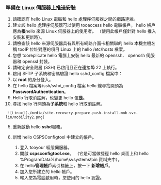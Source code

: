 ### <a name="prepare-for-a-push-installation-on-a-linux-server"></a>準備在 Linux 伺服器上推送安裝

1. 請確認有 hello Linux 電腦和 hello 處理序伺服器之間的網路連線。
2. 建立該 hello 處理序伺服器可以使用 tooaccess hello 電腦帳戶。 hello 帳戶應為**根**hello 來源 Linux 伺服器上的使用者。 （使用此帳戶僅針對 hello 推入安裝和更新時）。
3. 請檢查該 hello 來源伺服器具有與所有網路介面卡相關聯的 hello 本機主機名稱 tooIP 位址對應的項目 Linux 上的 hello /etc/hosts 檔案。
4. 您想 tooreplicate hello 電腦上安裝 hello 最新的 openssh、 openssh 伺服器和 openssl 封裝。
5. 請確定安全殼層 (SSH) 已啟用且正在連接埠 22 上執行。
6. 啟用 SFTP 子系統和密碼驗證 hello sshd_config 檔案中：
  1.  以 **root** 的身分登入。
  2.  在 hello 檔案等/ssh/sshd_config 檔案 hello 線尋找開頭為**PasswordAuthentication**。
  3.  Hello 行取消註解，也變更 hello 值**是**。
  4.  尋找 hello 行開頭為**子系統**和 hello 行取消註解。

     ![Linux](./media/site-recovery-prepare-push-install-mob-svc-lin/mobility2.png)
  5. 重新啟動 hello **sshd**服務。

7. 新增 hello CSPSConfigtool 中建立的帳戶。
    1.  登入 tooyour 組態伺服器。
    2.  開啟 **cspsconfigtool.exe**。 （它是可當做捷徑 hello 桌面上和 hello %ProgramData%\home\svsystems\bin 資料夾中）。
    3.  在 hello**管理帳戶**索引標籤上，按一下 **新增帳戶**。
    4.  加入您所建立的 hello 帳戶。 
    5.  輸入您為電腦啟用時，您使用的 hello 認證。
